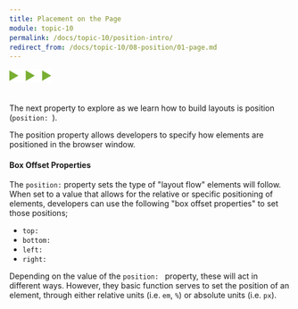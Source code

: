 ```yaml
---
title: Placement on the Page
module: topic-10
permalink: /docs/topic-10/position-intro/
redirect_from: /docs/topic-10/08-position/01-page.md
---
```


<img src="./../../../img/arrow-divider.svg" style="width: 75px; border: none; margin: 0px 0 20px 0" />

The next property to explore as we learn how to build layouts is position (`position: `).

The position property allows developers to specify how elements are positioned in the browser window.

#### Box Offset Properties

The `position:` property sets the type of "layout flow" elements will follow. When set to a value that allows for the relative or specific positioning of elements, developers can use the following "box offset properties" to set those positions;

- `top: `
- `bottom: `
- `left: `
- `right: `

Depending on the value of the `position: ` property, these will act in different ways. However, they basic function serves to set the position of an element, through either relative units (i.e. `em`, `%`) or absolute units (i.e. `px`).
